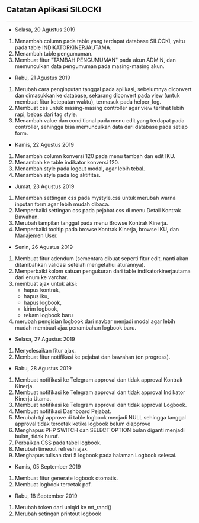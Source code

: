## Catatan Aplikasi SILOCKI
---
- Selasa, 20 Agustus 2019
1. Menambah column pada table yang terdapat database SILOCKI, yaitu pada table INDIKATORKINERJAUTAMA.
2. Menambah table pengumuman.
3. Membuat fitur "TAMBAH PENGUMUMAN" pada akun ADMIN, dan memunculkan data pengumuman pada masing-masing akun.
   
- Rabu, 21 Agustus 2019
1. Merubah cara penginputan tanggal pada aplikasi, sebelumnya diconvert dan dimasukkan ke database, sekarang diconvert pada view (untuk membuat fitur ketepatan waktu), termasuk pada helper_log.
2. Membuat css untuk masing-masing controller agar view terlihat lebih rapi, bebas dari tag style.
3. Menambah value dan conditional pada menu edit yang terdapat pada controller, sehingga bisa memunculkan data dari database pada setiap form.

- Kamis, 22 Agustus 2019
1. Menambah column konversi 120 pada menu tambah dan edit IKU.
2. Menambah ke table indikator konversi 120.
3. Menambah style pada logout modal, agar lebih tebal.
4. Menambah style pada log aktifitas.

- Jumat, 23 Agustus 2019
1. Menambah settingan css pada mystyle.css untuk merubah warna inputan form agar lebih mudah dibaca.
2. Memperbaiki settingan css pada pejabat.css di menu Detail Kontrak Bawahan.
3. Merubah tampilan tanggal pada menu Browse Kontrak Kinerja.
4. Memperbaiki tooltip pada browse Kontrak Kinerja, browse IKU, dan Manajemen User. 

- Senin, 26 Agustus 2019
1. Membuat fitur adendum (sementara dibuat seperti fitur edit, nanti akan ditambahkan validasi setelah mengetahui aturannya).
2. Memperbaiki kolom satuan pengukuran dari table indikatorkinerjautama dari enum ke varchar.
3. membuat ajax untuk aksi:
   - hapus kontrak,
   - hapus iku,
   - hapus logbook,
   - kirim logbook,
   - rekam logbook baru
4. merubah pengisian logbook dari navbar menjadi modal agar lebih mudah membuat ajax penambahan logbook baru.

- Selasa, 27 Agustus 2019
1. Menyelesaikan fitur ajax.
2. Membuat fitur notifikasi ke pejabat dan bawahan (on progress).

- Rabu, 28 Agustus 2019
1. Membuat notifikasi ke Telegram approval dan tidak approval Kontrak Kinerja.
2. Membuat notifikasi ke Telegram approval dan tidak approval Indikator Kinerja Utama.
3. Membuat notifikasi ke Telegram approval dan tidak approval Logbook.
4. Membuat notifikasi Dashboard Pejabat.
5. Merubah tgl approve di table logbook menjadi NULL sehingga tanggal approval tidak tercetak ketika logbook belum diapprove
6. Menghapus PHP SWITCH dan SELECT OPTION bulan diganti menjadi bulan, tidak huruf.
7. Perbaikan CSS pada tabel logbook.
8. Merubah timeout refresh ajax.
9. Menghapus tulisan dari 5 logbook pada halaman Logbook selesai.

- Kamis, 05 September 2019
1. Membuat fitur generate logbook otomatis.
2. Membuat logbook tercetak pdf.

- Rabu, 18 September 2019
1. Merubah token dari uniqid ke mt_rand()
2. Merubah setingan printout logbook